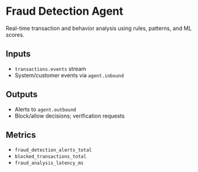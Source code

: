 # Fraud Detection Agent

Real-time transaction and behavior analysis using rules, patterns, and ML scores.

## Inputs

- `transactions.events` stream
- System/customer events via `agent.inbound`

## Outputs

- Alerts to `agent.outbound`
- Block/allow decisions; verification requests

## Metrics

- `fraud_detection_alerts_total`
- `blocked_transactions_total`
- `fraud_analysis_latency_ms` 